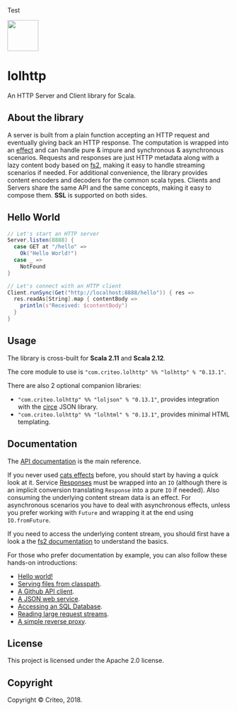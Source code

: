 Test

<img src="https://criteo.github.io/lolhttp/images/lolhttp.png" width="70">

# lolhttp

An HTTP Server and Client library for Scala.

## About the library

A server is built from a plain function accepting an HTTP request and eventually giving back an HTTP response. The computation is wrapped into an [effect](https://github.com/typelevel/cats-effect) and can handle pure & impure and synchronous & asynchronous scenarios. Requests and responses are just HTTP metadata along with a lazy content body based on [fs2](https://github.com/functional-streams-for-scala/fs2), making it easy to handle streaming scenarios if needed. For additional convenience, the library provides content encoders and decoders for the common scala types. Clients and Servers share the same API and the same concepts, making it easy to compose them. __SSL__ is supported on both sides.

## Hello World

```scala
// Let's start an HTTP server
Server.listen(8888) {
  case GET at "/hello" =>
    Ok("Hello World!")
  case _ =>
    NotFound
}

// Let's connect with an HTTP client
Client.runSync(Get("http://localhost:8888/hello")) { res =>
  res.readAs[String].map { contentBody =>
    println(s"Received: $contentBody")
  }
}
```

## Usage

The library is cross-built for __Scala 2.11__ and __Scala 2.12__.

The core module to use is `"com.criteo.lolhttp" %% "lolhttp" % "0.13.1"`.

There are also 2 optional companion libraries:

- `"com.criteo.lolhttp" %% "loljson" % "0.13.1"`, provides integration with the [circe](https://circe.github.io/circe/) JSON library.
- `"com.criteo.lolhttp" %% "lolhtml" % "0.13.1"`, provides minimal HTML templating.

## Documentation

The [API documentation](https://criteo.github.io/lolhttp/api/lol/index.html) is the main reference.

If you never used [cats effects](https://github.com/typelevel/cats-effect) before, you should start by having a quick look at it. Service [Responses](https://criteo.github.io/lolhttp/api/lol/http/Response.html) must be wrapped
into an `IO` (although there is an implicit conversion translating `Response` into a pure `IO` if needed). Also consuming the underlying content stream data is an effect. For asynchronous scenarios you have to deal with asynchronous effects, unless you prefer working with `Future` and wrapping it at the end using `IO.fromFuture`.

If you need to access the underlying content stream, you should first have a look a the [fs2 documentation](https://github.com/functional-streams-for-scala/fs2) to understand the basics.

For those who prefer documentation by example, you can also follow these hands-on introductions:

- [Hello world!](https://criteo.github.io/lolhttp/examples/HelloWorld.scala.html)
- [Serving files from classpath](https://criteo.github.io/lolhttp/examples/ServingFiles.scala.html).
- [A Github API client](https://criteo.github.io/lolhttp/examples/GithubClient.scala.html).
- [A JSON web service](https://criteo.github.io/lolhttp/examples/JsonWebService.scala.html).
- [Accessing an SQL Database](https://criteo.github.io/lolhttp/examples/DatabaseAccess.scala.html).
- [Reading large request streams](https://criteo.github.io/lolhttp/examples/LargeFileUpload.scala.html).
- [A simple reverse proxy](https://criteo.github.io/lolhttp/examples/ReverseProxy.scala.html).

## License

This project is licensed under the Apache 2.0 license.

## Copyright

Copyright © Criteo, 2018.
